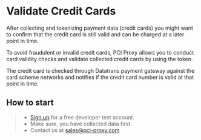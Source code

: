# Validate Credit Cards

After collecting and tokenizing payment data (credit cards) you might want to confirm that the credit card is still valid and can be charged at a later point in time. 

To avoid fraudulent or invalid credit cards, PCI Proxy allows you to conduct card validity checks and validate collected credit cards by using the token. 

The credit card is checked through Datatrans payment gateway against the card scheme networks and notifies if the credit card number is valid at that point in time. 

## How to start

> - [Sign up](https://www.pci-proxy.com/#/signup) for a free developer test account.
> - Make sure, you have collected data first.
> - Contact us at [sales@pci-proxy.com ](mailto:sales@pci-proxy.com)
